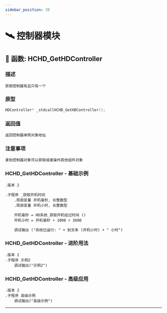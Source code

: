 ```yaml
---
sidebar_position: 39
---
```


# 🛰️ 控制器模块
## 📌 函数: HCHD_GetHDController
### 描述
```
获取控制器有且只有一个
```
### 原型
```cpp
HDController* _stdcallHCHD_GetHDController();
```
### 返回值
```
返回控制器单例对象地址
```
### 注意事项
```
拿到控制器对象可以获取或者操作其他组件对象
```
### HCHD_GetHDController - 基础示例
```e-lang
.版本 2

.子程序 _获取开机时间
    .局部变量 开机毫秒, 长整数型
    .局部变量 开机小时, 长整数型
    
    开机毫秒 = HD系统_获取开机经过时间 ()
    开机小时 = 开机毫秒 ÷ 1000 ÷ 3600
    
    调试输出 ("系统已运行: " + 到文本 (开机小时) + " 小时")
```
### HCHD_GetHDController - 进阶用法
```e-lang
.版本 2
.子程序 示例2
    调试输出("示例2")
```
### HCHD_GetHDController - 高级应用
```e-lang
.版本 2
.子程序 高级示例
    调试输出("高级示例")
```

---
